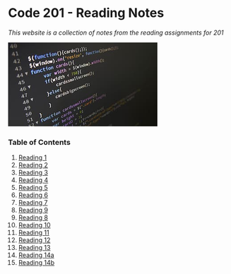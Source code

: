 # Code 201 - Reading Notes
*This website is a collection of notes from the reading assignments for 201*

<img src="IMG/coding.png">


### Table of Contents

1. [Reading 1](read-01.md)
2. [Reading 2](read-02.md)
3. [Reading 3](read-03.md)
4. [Reading 4](read-04.md)
5. [Reading 5](read-05.md)
6. [Reading 6](read-06.md)
7. [Reading 7](read-07.md)
8. [Reading 9](read-09.md)
9. [Reading 8](read-08.md)
10. [Reading 10](read-10.md)
11. [Reading 11](read-11.md)
12. [Reading 12](read-12.md)
13. [Reading 13](read-13.md)
14. [Reading 14a](read-14a.md)
15. [Reading 14b](read-14b.md)



